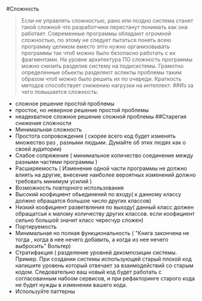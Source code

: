 #Сложность
>Если не управлять сложностью, рано или поздно система станет такой сложной что разработчики перестанут понимать
как она работает.
>Современные программы обладают огромной сложностью, по этому не следует пытаться понять всею программу целиком
вместо этго нужно организовывать программы так чтоб можно было безопасно работать с их фрагментами.
>На уровне архитектура ПО сложность программы можно снизить разделив систему на подисистемы. Грамотно определенные
обьекты разделяют аспекты проблемы таким образом чтоб можно было решить их по очереди. Краткость методов способствует
снижению нагрузки на интеллект.
##Из за чего повышается сложность:
- сложное решение простой проблемы
- простое, но неверное решение простой проблемы
- неадекватное сложное решение сложной проблемы
##Старегия снижения сложности
- Минимальная сложность
- Простота сопровождения ( скорее всего код будет изменять множество раз , разными людьми. Думайте об этих людях как
о своей аудитории)
- Слабое сопряжение ( минимальное количество соединение между разными частями программы )
- Расширяемость ( Изменение одной части программы не должно влиять на другие, внесение наиболее вероятных изменений
должно требовать минимум усилий )
- Возможность повторного использования
- Высокий коофициент обьединений по входу( к данному классу должно обращатся большое число других классов)
- Низкий коофициент разветвления по выходу( данный класс должен обращатсья к малому количеству других классов.
если коофициент сильно большой значит класс чересчур сложен)
- Портируемость
- Минимальная но полная функциональность ( "Книга закончена не тогда , когда в нее нечего добавить, а когда из нее
нечего выбросить" Вольтер)
- Стратифакция ( разделение уровней декомпозиции системы. Пример. При создании системы использующей старый плохой код
напишите уровень который отвечает за взаимодействий со старым кодом. Следовательно ваш новый код будет работать с
согласованным набоом сервисов, и при рефакторинге старого кода не будет нужды в изменении вашего кода.
- Используйте паттерны